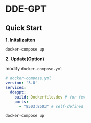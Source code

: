 # DDE-GPT

## Quick Start

**1. Initalizaiton**  
```
docker-compose up
```

**2. Update(Option)**  

modify `docker-compose.yml`
```yaml
# docker-compose.yml
version: '3.8'
services:
  ddegpt: 
    build: Dockerfile.dev # for fev
    ports:
      - "8503:8503" # self-defined
```

```
docker-compose up
```